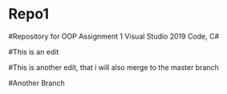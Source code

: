 # Repo1
#Repository for OOP Assignment 1 Visual Studio 2019 Code, C#

#This is an edit 

#This is another edit, that i will also merge to the master branch

#Another Branch
